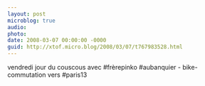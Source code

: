 ```yaml
---
layout: post
microblog: true
audio: 
photo: 
date: 2008-03-07 00:00:00 -0000
guid: http://xtof.micro.blog/2008/03/07/t767983528.html
---
```

vendredi jour du couscous avec #frèrepinko #aubanquier - bike-commutation vers #paris13
